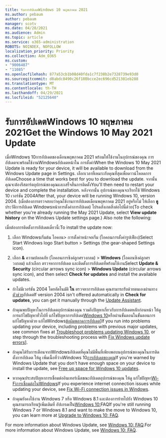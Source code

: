 ```yaml
---
title: รับการอัปเดตWindows 10 พฤษภาคม 2021
ms.author: pebaum
author: pebaum
manager: scotv
ms.date: 04/28/2021
ms.audience: Admin
ms.topic: article
ms.service: o365-administration
ROBOTS: NOINDEX, NOFOLLOW
localization_priority: Priority
ms.collection: Adm_O365
ms.custom:
- "9006487"
- "11085"
ms.openlocfilehash: 877a53cb1b08d40fda1c7f238b2e7328739e93d0
ms.sourcegitcommit: d8abdc8490c26f180bcce2ec696cd521381eb288
ms.translationtype: MT
ms.contentlocale: th-TH
ms.lasthandoff: 04/29/2021
ms.locfileid: "52125640"
---
```

# <a name="get-the-windows-10-may-2021-update"></a><span data-ttu-id="f7d44-102">รับการอัปเดตWindows 10 พฤษภาคม 2021</span><span class="sxs-lookup"><span data-stu-id="f7d44-102">Get the Windows 10 May 2021 Update</span></span>

<span data-ttu-id="f7d44-103">เมื่อWindows 10การอัปเดตของเดือนพฤษภาคม 2021 พร้อมให้ใช้งานในอุปกรณ์ของคุณ การอัปเดตจะพร้อมใช้งานWindowsอัปเดตหน้าใน การตั้งค่า</span><span class="sxs-lookup"><span data-stu-id="f7d44-103">When the Windows 10 May 2021 Update is ready for your device, it will be available to download from the Windows Update page in Settings.</span></span> <span data-ttu-id="f7d44-104">เลือกเวลาที่เหมาะกับคุณที่สุดเพื่อดาวน์โหลดการอัปเดต</span><span class="sxs-lookup"><span data-stu-id="f7d44-104">Choose a time that works best for you to download the update.</span></span> <span data-ttu-id="f7d44-105">จากนั้นคุณจะต้องรีสตาร์ตอุปกรณ์ของคุณและเสร็จสิ้นการติดตั้ง</span><span class="sxs-lookup"><span data-stu-id="f7d44-105">You'll then need to restart your device and complete the installation.</span></span> <span data-ttu-id="f7d44-106">หลังจากนั้น อุปกรณ์ของคุณจะเรียกใช้ Windows 10 เวอร์ชัน 2004</span><span class="sxs-lookup"><span data-stu-id="f7d44-106">After that, your device will be running Windows 10, version 2004.</span></span> <span data-ttu-id="f7d44-107">(เมื่อต้องการตรวจสอบว่าคุณใช้งานการอัปเดตเดือนพฤษภาคม 2021 อยู่หรือไม่ ให้เลือก **ดู** ประวัติการอัปเดต Windowsหน้าการตั้งค่าการอัปเดต) โปรดสังเกตสิ่งต่อไปนี้ด้วย</span><span class="sxs-lookup"><span data-stu-id="f7d44-107">(To check whether you're already running the May 2021 Update, select **View update history** on the Windows Update settings page.) Also note the following:</span></span>  

<span data-ttu-id="f7d44-108">เมื่อต้องการติดตั้งการอัปเดตเดี๋ยวนี้:</span><span class="sxs-lookup"><span data-stu-id="f7d44-108">To install the update now:</span></span>

1. <span data-ttu-id="f7d44-109">เลือก Windowsเริ่มต้น ไอคอน> การตั้งค่าหน้าจอเริ่ม (ไอคอนการตั้งค่ารูปเฟือง)</span><span class="sxs-lookup"><span data-stu-id="f7d44-109">Select Start Windows logo Start button > Settings (the gear-shaped Settings icon).</span></span>

1. <span data-ttu-id="f7d44-110">เลือก **&** ความปลอดภัย (ไอคอนการซิงค์ลูกศรวงกลม) > **Windows** (ไอคอนซิงค์ลูกศรวงกลม) แล้วเลือก ตรวจหาการอัปเดต และติดตั้งการอัปเดตที่พร้อมใช้งาน</span><span class="sxs-lookup"><span data-stu-id="f7d44-110">Select **Update & Security** (circular arrows sync icon) > **Windows Update** (circular arrows sync icon), and then select **Check for updates** and install the available updates.</span></span> 

- <span data-ttu-id="f7d44-111">ถ้าไม่มีเวอร์ชัน 2004 โดยอัตโนมัติ **ใน** ตรวจหาการอัปเดต คุณสามารถรับด้วยตนเองผ่านทาง [ตัวช่วย](https://www.microsoft.com/software-download/windows10)อัปเดต</span><span class="sxs-lookup"><span data-stu-id="f7d44-111">If version 2004 isn't offered automatically in **Check for updates**, you can get it manually through the [Update Assistant](https://www.microsoft.com/software-download/windows10).</span></span>

- <span data-ttu-id="f7d44-112">ถ้าคุณพบปัญหาในการอัปเดตอุปกรณ์ของคุณ รวมถึงปัญหาเกี่ยวกับการอัปเดตหลักก่อนหน้า ให้ดูการแก้ไขปัญหาทั่วไปที่ แก้ไขปัญหาการอัปเดต[Windows 10](https://support.microsoft.com/windows/troubleshoot-problems-updating-windows-10-188c2b0f-10a7-d72f-65b8-32d177eb136c)หรือผ่านขั้นตอนในขั้นตอนการแก้ไขปัญหาด้วย แก้ไขWindows[ข้อผิดพลาดการอัปเดต](https://support.microsoft.com/sbs/windows/fix-windows-update-errors-18b693b5-7818-5825-8a7e-2a4a37d6d787)]</span><span class="sxs-lookup"><span data-stu-id="f7d44-112">If you run into problems updating your device, including problems with previous major updates, see common fixes at [Troubleshoot problems updating Windows 10](https://support.microsoft.com/windows/troubleshoot-problems-updating-windows-10-188c2b0f-10a7-d72f-65b8-32d177eb136c), or step through the troubleshooting process with [Fix Windows update errors](https://support.microsoft.com/sbs/windows/fix-windows-update-errors-18b693b5-7818-5825-8a7e-2a4a37d6d787)].</span></span>

- <span data-ttu-id="f7d44-113">ถ้าคุณได้รับการเตือนจากWindowsอัปเดตที่คุณไม่มีพื้นที่เพียงพอบนอุปกรณ์ของคุณในการติดตั้งการอัปเดต ให้ดู เพิ่มเนื้อที่ว่างWindows 10[การอัปเดตของคุณ](https://support.microsoft.com/help/4013876)</span><span class="sxs-lookup"><span data-stu-id="f7d44-113">If you're warned by Windows Update that you don't have enough space on your device to install the update, see [Free up space for Windows 10 updates](https://support.microsoft.com/help/4013876).</span></span>

- <span data-ttu-id="f7d44-114">หากคุณประสบปัญหาการเชื่อมต่ออินเทอร์เน็ตขณะอัปเดตอุปกรณ์ของคุณ ให้ดู แก้ไขปัญหา[Wi-Fiการเชื่อมต่อในWindows](https://support.microsoft.com/windows/fix-wi-fi-connection-issues-in-windows-9424a1f7-6a3b-65a6-4d78-7f07eee84d2c)</span><span class="sxs-lookup"><span data-stu-id="f7d44-114">If you experience internet connection issues while updating your device, see [Fix Wi-Fi connection issues in Windows](https://support.microsoft.com/windows/fix-wi-fi-connection-issues-in-windows-9424a1f7-6a3b-65a6-4d78-7f07eee84d2c).</span></span>

- <span data-ttu-id="f7d44-115">ถ้าคุณยังคงใช้งาน Windows 7 หรือ Windows 8.1 และต้องการย้ายไปยัง Windows 10 คุณสามารถเรียนรู้เพิ่มเติมที่ อัปเกรดเป็น[Windows 10:](https://support.microsoft.com/windows/upgrade-to-windows-10-faq-cce52341-7943-594e-72ce-e1cf00382445)FAQ</span><span class="sxs-lookup"><span data-stu-id="f7d44-115">If you're still running Windows 7 or Windows 8.1 and want to make the move to Windows 10, you can learn more at [Upgrade to Windows 10: FAQ](https://support.microsoft.com/windows/upgrade-to-windows-10-faq-cce52341-7943-594e-72ce-e1cf00382445).</span></span>

<span data-ttu-id="f7d44-116">For more information about Windows Update, see [Windows 10: FAQ](https://support.microsoft.com/windows/windows-update-faq-8a903416-6f45-0718-f5c7-375e92dddeb2).</span><span class="sxs-lookup"><span data-stu-id="f7d44-116">For more information about Windows Update, see [Windows 10: FAQ](https://support.microsoft.com/windows/windows-update-faq-8a903416-6f45-0718-f5c7-375e92dddeb2).</span></span>


